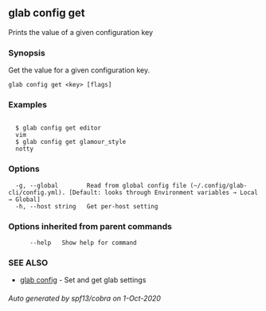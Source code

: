 ## glab config get

Prints the value of a given configuration key

### Synopsis

Get the value for a given configuration key.

```
glab config get <key> [flags]
```

### Examples

```

  $ glab config get editor
  vim
  $ glab config get glamour_style
  notty

```

### Options

```
  -g, --global        Read from global config file (~/.config/glab-cli/config.yml). [Default: looks through Environment variables → Local → Global]
  -h, --host string   Get per-host setting
```

### Options inherited from parent commands

```
      --help   Show help for command
```

### SEE ALSO

* [glab config](glab_config.md)	 - Set and get glab settings

###### Auto generated by spf13/cobra on 1-Oct-2020
